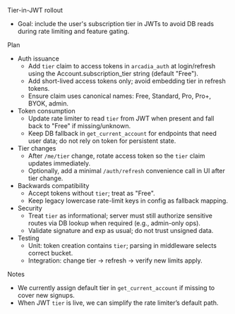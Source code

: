 Tier-in-JWT rollout

- Goal: include the user's subscription tier in JWTs to avoid DB reads during rate limiting and feature gating.

Plan
- Auth issuance
  - Add `tier` claim to access tokens in `arcadia_auth` at login/refresh using the Account.subscription_tier string (default "Free").
  - Add short-lived access tokens only; avoid embedding tier in refresh tokens.
  - Ensure claim uses canonical names: Free, Standard, Pro, Pro+, BYOK, admin.
- Token consumption
  - Update rate limiter to read `tier` from JWT when present and fall back to "Free" if missing/unknown.
  - Keep DB fallback in `get_current_account` for endpoints that need user data; do not rely on token for persistent state.
- Tier changes
  - After `/me/tier` change, rotate access token so the `tier` claim updates immediately.
  - Optionally, add a minimal `/auth/refresh` convenience call in UI after tier change.
- Backwards compatibility
  - Accept tokens without `tier`; treat as "Free".
  - Keep legacy lowercase rate-limit keys in config as fallback mapping.
- Security
  - Treat `tier` as informational; server must still authorize sensitive routes via DB lookup when required (e.g., admin-only ops).
  - Validate signature and exp as usual; do not trust unsigned data.
- Testing
  - Unit: token creation contains `tier`; parsing in middleware selects correct bucket.
  - Integration: change tier → refresh → verify new limits apply.

Notes
- We currently assign default tier in `get_current_account` if missing to cover new signups.
- When JWT `tier` is live, we can simplify the rate limiter’s default path.
